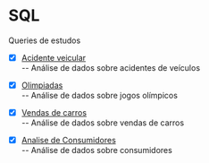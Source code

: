 # SQL

Queries de estudos 

- [x] [Acidente veicular](https://github.com/ThiagoAoki88/SQL/tree/main/Vehicle_Accident)<br />
    -- Análise de dados sobre acidentes de veículos<br />

- [x] [Olimpiadas](https://github.com/ThiagoAoki88/SQL/tree/main/Olimpiadas)<br />
    -- Análise de dados sobre jogos olímpicos<br />

- [x] [Vendas de carros](https://github.com/ThiagoAoki88/SQL/tree/main/Car%20Marketing%20Sales)<br />
    -- Análise de dados sobre vendas de carros<br />

- [x] [Analise de Consumidores](https://github.com/ThiagoAoki88/SQL/tree/main/Customers)<br />
    -- Análise de dados sobre consumidores<br />

